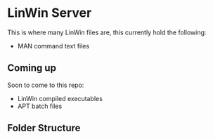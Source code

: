 # LinWin Server
This is where many LinWin files are, this currently hold the following:

- MAN command text files

## Coming up
Soon to come to this repo:

- LinWin compiled executables
- APT batch files

## Folder Structure

